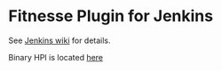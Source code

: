 Fitnesse Plugin for Jenkins
==============================

See [Jenkins wiki](http://wiki.jenkins-ci.org/display/JENKINS/Fitnesse+Plugin) for details.

Binary HPI is located [here](https://www.dropbox.com/sh/ugkjy8vatv419j3/0mT_R8dBBS)
